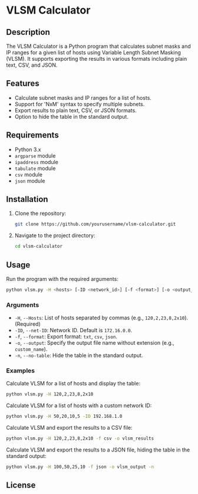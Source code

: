 # VLSM Calculator

## Description
The VLSM Calculator is a Python program that calculates subnet masks and IP ranges for a given list of hosts using Variable Length Subnet Masking (VLSM). It supports exporting the results in various formats including plain text, CSV, and JSON.

## Features
- Calculate subnet masks and IP ranges for a list of hosts.
- Support for 'NxM' syntax to specify multiple subnets.
- Export results to plain text, CSV, or JSON formats.
- Option to hide the table in the standard output.

## Requirements
- Python 3.x
- `argparse` module
- `ipaddress` module
- `tabulate` module
- `csv` module
- `json` module

## Installation
1. Clone the repository:
    ```sh
    git clone https://github.com/yourusername/vlsm-calculator.git
    ```
2. Navigate to the project directory:
    ```sh
    cd vlsm-calculator
    ```

## Usage
Run the program with the required arguments:
```sh
python vlsm.py -H <hosts> [-ID <network_id>] [-f <format>] [-o <output_filename>] [-n]
```

### Arguments
- `-H`, `--Hosts`: List of hosts separated by commas (e.g., `120,2,23,8,2x10`). (Required)
- `-ID`, `--net-ID`: Network ID. Default is `172.16.0.0`.
- `-f`, `--format`: Export format: `txt`, `csv`, `json`.
- `-o`, `--output`: Specify the output file name without extension (e.g., `custom_name`).
- `-n`, `--no-table`: Hide the table in the standard output.

### Examples
Calculate VLSM for a list of hosts and display the table:
```sh
python vlsm.py -H 120,2,23,8,2x10
```

Calculate VLSM for a list of hosts with a custom network ID:
```sh
python vlsm.py -H 50,20,10,5 -ID 192.168.1.0
```

Calculate VLSM and export the results to a CSV file:
```sh
python vlsm.py -H 120,2,23,8,2x10 -f csv -o vlsm_results
```

Calculate VLSM and export the results to a JSON file, hiding the table in the standard output:
```sh
python vlsm.py -H 100,50,25,10 -f json -o vlsm_output -n
```

## License
